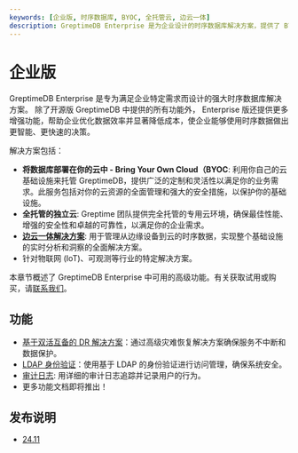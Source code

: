 ```yaml
---
keywords: [企业版, 时序数据库, BYOC, 全托管云, 边云一体]
description: GreptimeDB Enterprise 是为企业设计的时序数据库解决方案，提供了 BYOC、全托管云、边云一体等部署方式，并包含高级功能如双活互备的 DR 解决方案、LDAP 身份验证和审计日志。
---
```


# 企业版

GreptimeDB Enterprise 是专为满足企业特定需求而设计的强大时序数据库解决方案。
除了开源版 GreptimeDB 中提供的所有功能外，
Enterprise 版还提供更多增强功能，帮助企业优化数据效率并显著降低成本，使企业能够使用时序数据做出更智能、更快速的决策。

解决方案包括：

- **将数据库部署在你的云中 - Bring Your Own Cloud（BYOC**: 利用你自己的云基础设施来托管 GreptimeDB，提供广泛的定制和灵活性以满足你的业务需求。此服务包括对你的云资源的全面管理和强大的安全措施，以保护你的基础设施。
- **全托管的独立云**: Greptime 团队提供完全托管的专用云环境，确保最佳性能、增强的安全性和卓越的可靠性，以满足你的企业需求。
- **[边云一体解决方案](https://greptime.com/product/carcloud)**: 用于管理从边缘设备到云的时序数据，实现整个基础设施的实时分析和洞察的全面解决方案。
- 针对物联网 (IoT)、可观测等行业的特定解决方案。

本章节概述了 GreptimeDB Enterprise 中可用的高级功能。有关获取试用或购买，请[联系我们](https://greptime.cn/contactus)。

## 功能

- [基于双活互备的 DR 解决方案](./administration/disaster-recovery/overview.md)：通过高级灾难恢复解决方案确保服务不中断和数据保护。
- [LDAP 身份验证](./deployments/authentication.md)：使用基于 LDAP 的身份验证进行访问管理，确保系统安全。
- [审计日志](./deployments/audit-logging.md): 用详细的审计日志追踪并记录用户的行为。
- 更多功能文档即将推出！

## 发布说明

- [24.11](./release-notes/release-24_11.md)
